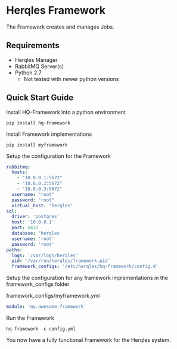 # Herqles Framework

The Framework creates and manages Jobs.

## Requirements

* Herqles Manager
* RabbitMQ Server(s)
* Python 2.7
    * Not tested with newer python versions
 
## Quick Start Guide

Install HQ-Framework into a python environment

```
pip install hq-framework
```

Install Framework implementations

```
pip install myframework
```

Setup the configuration for the Framework

```yaml
rabbitmq:
  hosts:
    - "10.0.0.1:5672"
    - "10.0.0.2:5672"
    - "10.0.0.3:5672"
  username: "root"
  password: "root"
  virtual_host: "herqles"
sql:
  driver: 'postgres'
  host: '10.0.0.1'
  port: 5432
  database: 'herqles'
  username: 'root'
  password: 'root'
paths:
  logs: '/var/logs/herqles'
  pid: '/var/run/herqles/framework.pid'
  framework_configs: '/etc/herqles/hq-framework/config.d'
```

Setup the configuration for any framework implementations in the framework_configs folder

framework_configs/myframework.yml
```yaml
module: 'my.awesome.framework'
```

Run the Framework

```
hq-framework -c config.yml
```

You now have a fully functional Framework for the Herqles system.